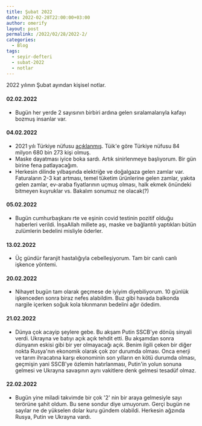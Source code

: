 ```yaml
---
title: Şubat 2022
date: 2022-02-28T22:00:00+03:00
author: omerify
layout: post
permalink: /2022/02/28/2022-2/
categories:
  - Blog
tags:
  - seyir-defteri
  - subat-2022
  - notlar
---
```


2022 yılının Şubat ayından kişisel notlar.

#### 02.02.2022

  * Bugün her yerde 2 sayısının birbiri ardına gelen sıralamalarıyla kafayı bozmuş insanlar var.

#### 04.02.2022

  * 2021 yılı Türkiye nüfusu <a href="https://data.tuik.gov.tr/Bulten/Index?p=Adrese-Dayali-Nufus-Kayit-Sistemi-Sonuclari-2021-45500" target="_blank" rel="noreferrer noopener nofollow">açıklanmış</a>. Tüik'e göre Türkiye nüfusu 84 milyon 680 bin 273 kişi olmuş.
  * Maske dayatması iyice boka sardı. Artık sinirlenmeye başlıyorum. Bir gün birine fena patlayacağım.
  * Herkesin dilinde yılbaşında elektriğe ve doğalgaza gelen zamlar var. Faturaların 2-3 kat artması, temel tüketim ürünlerine gelen zamlar, yakıta gelen zamlar, ev-araba fiyatlarının uçmuş olması, halk ekmek önündeki bitmeyen kuyruklar vs. Bakalım sonumuz ne olacak(?)

#### 05.02.2022

  * Bugün cumhurbaşkanı rte ve eşinin covid testinin pozitif olduğu haberleri verildi. İnşaAllah millete aşı, maske ve bağlantılı yaptıkları bütün zulümlerin bedelini misliyle öderler.

#### 13.02.2022
  
  * Üç gündür faranjit hastalığıyla cebelleşiyorum. Tam bir canlı canlı işkence yöntemi.

#### 20.02.2022

  * Nihayet bugün tam olarak geçmese de iyiyim diyebiliyorum. 10 günlük işkenceden sonra biraz nefes alabildim. Buz gibi havada balkonda nargile içerken soğuk kola tıkınmanın bedelini ağır ödedim.

#### 21.02.2022

  * Dünya çok acayip şeylere gebe. Bu akşam Putin SSCB'ye dönüş sinyali verdi. Ukrayna ve batıyı açık açık tehdit etti. Bu akşamdan sonra dünyanın eskisi gibi bir yer olmayacağı açık. Benim ilgili çeken bir diğer nokta Rusya'nın ekonomik olarak çok zor durumda olması. Onca enerji ve tarım ihracatına karşı ekonominin son yılların en kötü durumda olması, geçmişin yani SSCB'ye özlemin hatırlanması, Putin'in yolun sonuna gelmesi ve Ukrayna savaşının aynı vakitlere denk gelmesi tesadüf olmaz.

#### 22.02.2022

  * Bugün yine miladi takvimde bir çok '2' nin bir araya gelmesiyle sayı terörüne şahit oldum. Bu sene sondur diye umuyorum. Gerçi bugün ne sayılar ne de yükselen dolar kuru gündem olabildi. Herkesin ağzında Rusya, Putin ve Ukrayna vardı.